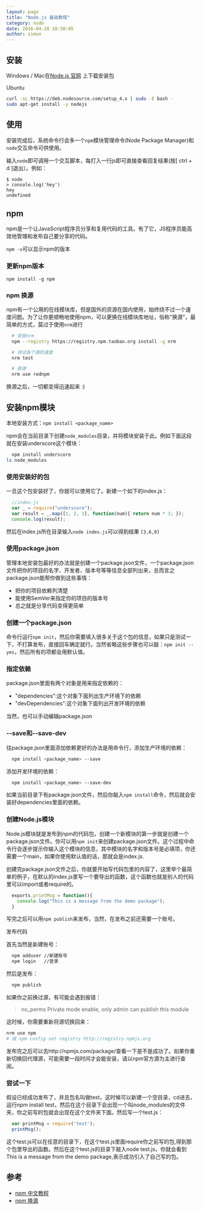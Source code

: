 ```yaml
---
layout: page
title: "Node.js 基础教程"
category: node
date: 2016-04-28 10:50:05
author: simon
---
```



## 安装

Windows / Mac在[Node.js 官网](https://nodejs.org/en/) 上下载安装包

Ubuntu

```bash
curl -sL https://deb.nodesource.com/setup_4.x | sudo -E bash -
sudo apt-get install -y nodejs
```

## 使用

安装完成后，系统命令行会多一个```npm```模块管理命令(Node Package Manager)和```node```交互命令可供使用。

输入```node```即可调用一个交互脚本，每打入一行js即可直接查看回复结果(按[ ctrl + d ]退出）。例如：

    $ node
    > console.log('hey')
    hey
    undefined

## npm

npm是一个让JavaScript程序员分享和复用代码的工具。有了它，JS程序员能高效地管理和发布自己要分享的代码。

```npm -v```可以显示npm的版本

### 更新npm版本

```npm install -g npm```

### npm 换源

npm有一个公用的在线模块库，但是国外的资源在国内使用，始终绕不过一个速度问题。为了让你更顺畅地使用npm，可以更换在线模块库地址，俗称“换源”，最简单的方式，莫过于使用```nrm```进行

```bash
  # 安装nrm
  npm --registry https://registry.npm.taobao.org install -g nrm

  # 测试各个源的速度
  nrm test

  # 换源
  nrm use rednpm
```

换源之后，一切都变得迅速起来 :)

## 安装npm模块

本地安装方式：```npm install <package_name>```

npm会在当前目录下创建```node_modules```目录，并将模块安装于此。例如下面这段就在安装underscore这个模块：

```bash
  npm install underscore
ls node_modules
```

### 使用安装好的包

一旦这个包安装好了，你就可以使用它了。新建一个如下的index.js：

```js
  //index.js
  var _ = require("underscore");
  var result = _.map([1, 2, 3], function(num){ return num * 3; });
  console.log(result);
```

然后在index.js所在目录输入```node index.js```可以得到结果 ```[3,6,9]```

### 使用package.json

管理本地安装包最好的办法就是创建一个package.json文件，一个package.json文件把你的项目的名字、开发者、版本号等等信息全部列出来，总而言之package.json能帮你做到这些事情：

* 把你的项目依赖列清楚
* 能使用SemVer来指定你的项目的版本号
* 总之就是分享代码变得更简单

### 创建一个package.json

命令行运行```npm init```，然后你需要填入很多关于这个包的信息，如果只是测试一下，不打算发布，直接回车确定就行。当然省略这些步骤也可以敲：```npm init --yes```，然后所有的项都会用默认值。

### 指定依赖

package.json里面有两个对象是用来指定依赖的：

* "dependencies":这个对象下面列出生产环境下的依赖
* "devDependencies":这个对象下面列出开发环境的依赖

当然，也可以手动编辑package.json

### --save和--save-dev

往package.json里面添加依赖更好的办法是用命令行，添加生产环境的依赖：

```bash
  npm install <package_name> --save
```

添加开发环境的依赖：

```bash
  npm install <package_name> --save-dev
```

如果当前目录下有package.json文件，然后你敲入```npm install```命令，然后就会安装好dependencies里面的依赖。

### 创建Node.js模块

Node.js模块就是发布到npm的代码包，创建一个新模块的第一步就是创建一个package.json文件。你可以用```npm init```来创建package.json文件。这个过程中命令行会逐步提示你输入这个模块的信息，其中模块的名字和版本号是必填项，你还需要一个main，如果你使用默认值的话，那就会是index.js.

创建完package.json文件之后，你就要开始写代码包里的内容了，这里举个最简单的例子，在默认的index.js里写一个要导出的函数，这个函数也就是别人的代码里可以import或者require的。

```js
  exports.printMsg = function(){
    console.log("This is a message from the demo package");
  }
```

写完之后可以用```npm publish```来发布，当然，在发布之前还需要一个账号。

发布代码

首先当然是新建账号：

```bash
  npm adduser //新建账号
  npm login   //登录
```

然后是发布：

```bash
  npm publish
```

如果你之前换过源，有可能会遇到报错：

> no_perms Private mode enable, only admin can publish this module

这时候，你需要重新将源切换回来：

```bash
nrm use npm
# 或 npm config set registry http://registry.npmjs.org
```

发布完之后可以去http://npmjs.com/package/<package>查看一下是不是成功了。如果你重新切换回代理源，可能需要一段时间才会能安装，请以npm官方源为主进行查阅。

### 尝试一下

假设已经成功发布了，并且包名叫做test，这时候可以新建一个空目录，cd进去，运行npm install test，然后在这个目录下会出现一个叫node_modules的文件夹，你之前写的包就会出现在这个文件夹下面。然后写一个test.js：

```js
  var printMsg = require('test');
  printMsg();
```

这个test.js可以在任意的目录下，在这个test.js里面require你之前写的包,得到那个包里导出的函数。然后在这个test.js的目录下敲入node test.js，你就会看到This is a message from the demo package,表示成功引入了自己写的包。

## 参考

* [npm 中文教程](https://www.gitbook.com/book/chenyiqiao/documentation_for_npm/details)
* [npm 换源](http://www.jianshu.com/p/0deb70e6f395)
